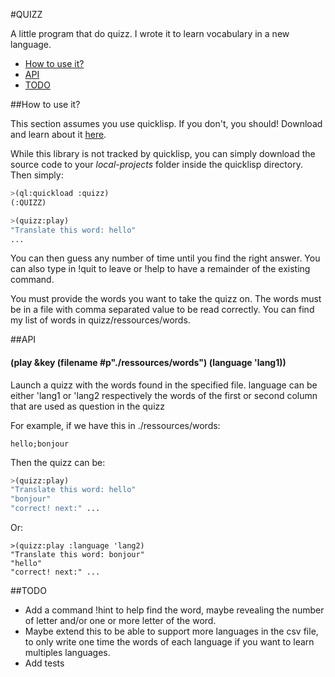 #QUIZZ


A little program that do quizz. I wrote it to learn vocabulary in a new language.


* [How to use it?](#how-to-use-it?)
* [API](#api)
* [TODO](#todo)


##How to use it?

This section assumes you use quicklisp. If you don't, you should! Download and learn about it [here](https://www.quicklisp.org/beta/).

While this library is not tracked by quicklisp, you can simply download the source code to your *local-projects* folder inside the quicklisp directory. Then simply:  
```lisp
>(ql:quickload :quizz)
(:QUIZZ)

>(quizz:play)
"Translate this word: hello"
...

```

You can then guess any number of time until you find the right answer.
You can also type in !quit to leave or !help to have a remainder of the existing command.

You must provide the words you want to take the quizz on.
The words must be in a file with comma separated value to be read correctly.
You can find my list of words in quizz/ressources/words.


##API

#### (play &key (filename #p"./ressources/words") (language 'lang1))	
     
Launch a quizz with the words found in the specified file.
language can be either 'lang1 or 'lang2 respectively the words of 
the first or second column that are used as question in the quizz

For example, if we have this in ./ressources/words:
```
hello;bonjour
```

Then the quizz can be:
```lisp
>(quizz:play) 
"Translate this word: hello"
"bonjour"
"correct! next:" ...
```

Or:
```
>(quizz:play :language 'lang2)
"Translate this word: bonjour"
"hello"
"correct! next:" ...
```

##TODO

* Add a command !hint to help find the word, maybe revealing the number of letter and/or one or more letter of the word.
* Maybe extend this to be able to support more languages in the csv file, to only write one time the words of each language if you want to learn multiples languages.
* Add tests